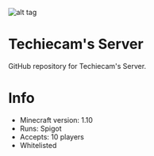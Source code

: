 ![alt tag](https://cloud.githubusercontent.com/assets/20188037/16421438/08489afa-3da9-11e6-84c2-8c7ba267add8.PNG)

# Techiecam's Server

GitHub repository for Techiecam's Server.

# Info

* Minecraft version: 1.10
* Runs: Spigot
* Accepts: 10 players
* Whitelisted
